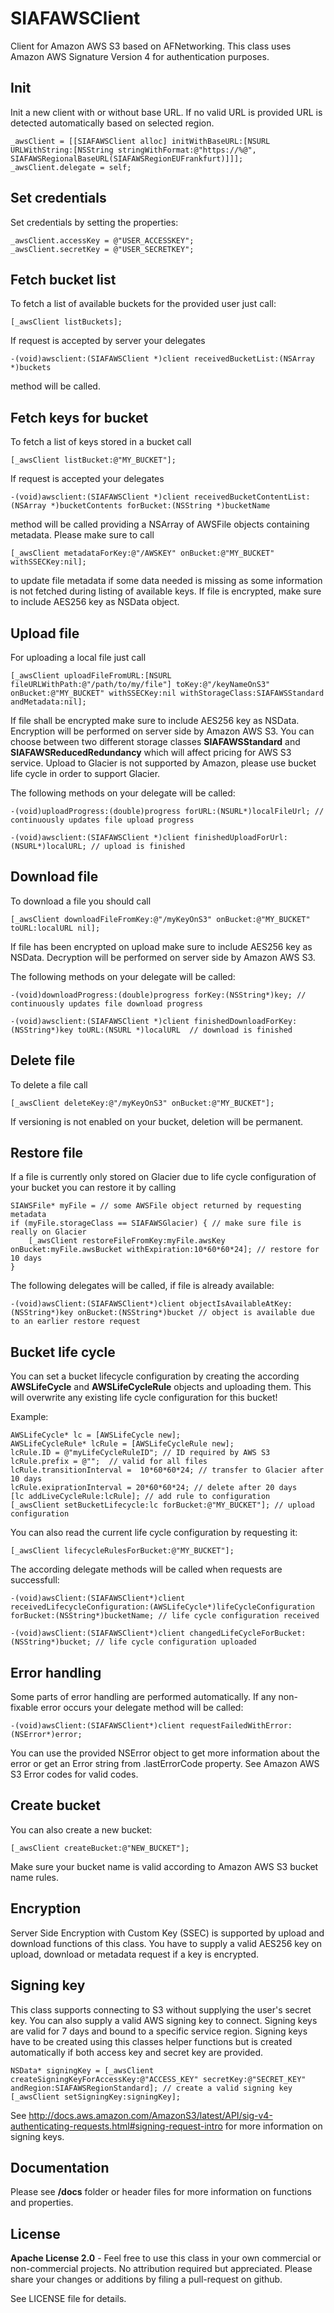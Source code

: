 SIAFAWSClient
=============

Client for Amazon AWS S3 based on AFNetworking. This class uses Amazon AWS Signature Version 4 for authentication purposes.

## Init

Init a new client with or without base URL. If no valid URL is provided URL is detected automatically based on selected region.

    _awsClient = [[SIAFAWSClient alloc] initWithBaseURL:[NSURL URLWithString:[NSString stringWithFormat:@"https://%@", SIAFAWSRegionalBaseURL(SIAFAWSRegionEUFrankfurt)]]];
    _awsClient.delegate = self;
    
## Set credentials

Set credentials by setting the properties:

    _awsClient.accessKey = @"USER_ACCESSKEY";
    _awsClient.secretKey = @"USER_SECRETKEY";
    
## Fetch bucket list

To fetch a list of available buckets for the provided user just call:

    [_awsClient listBuckets];
    
If request is accepted by server your delegates
   
    -(void)awsclient:(SIAFAWSClient *)client receivedBucketList:(NSArray *)buckets
   
method will be called.

## Fetch keys for bucket

To fetch a list of keys stored in a bucket call

    [_awsClient listBucket:@"MY_BUCKET"];

If request is accepted your delegates

    -(void)awsclient:(SIAFAWSClient *)client receivedBucketContentList:(NSArray *)bucketContents forBucket:(NSString *)bucketName
    
method will be called providing a NSArray of AWSFile objects containing metadata. Please make sure to call

    [_awsClient metadataForKey:@"/AWSKEY" onBucket:@"MY_BUCKET" withSSECKey:nil];

to update file metadata if some data needed is missing as some information is not fetched during listing of available keys. If file is encrypted, make sure to include AES256 key as NSData object.

## Upload file

For uploading a local file just call

    [_awsClient uploadFileFromURL:[NSURL fileURLWithPath:@"/path/to/my/file"] toKey:@"/keyNameOnS3" onBucket:@"MY_BUCKET" withSSECKey:nil withStorageClass:SIAFAWSStandard andMetadata:nil];

If file shall be encrypted make sure to include AES256 key as NSData. Encryption will be performed on server side by Amazon AWS S3. You can choose between two different storage classes __SIAFAWSStandard__ and __SIAFAWSReducedRedundancy__ which will affect pricing for AWS S3 service. Upload to Glacier is not supported by Amazon, please use bucket life cycle in order to support Glacier.

The following methods on your delegate will be called:

    -(void)uploadProgress:(double)progress forURL:(NSURL*)localFileUrl; // continuously updates file upload progress
    
    -(void)awsclient:(SIAFAWSClient *)client finishedUploadForUrl:(NSURL*)localURL; // upload is finished

## Download file

To download a file you should call

    [_awsClient downloadFileFromKey:@"/myKeyOnS3" onBucket:@"MY_BUCKET" toURL:localURL nil];
    
If file has been encrypted on upload make sure to include AES256 key as NSData. Decryption will be performed on server side by Amazon AWS S3.

The following methods on your delegate will be called:

    -(void)downloadProgress:(double)progress forKey:(NSString*)key; // continuously updates file download progress

    -(void)awsclient:(SIAFAWSClient *)client finishedDownloadForKey:(NSString*)key toURL:(NSURL *)localURL  // download is finished

## Delete file

To delete a file call
    
    [_awsClient deleteKey:@"/myKeyOnS3" onBucket:@"MY_BUCKET"];

If versioning is not enabled on your bucket, deletion will be permanent.

## Restore file

If a file is currently only stored on Glacier due to life cycle configuration of your bucket you can restore it by calling

    SIAWSFile* myFile = // some AWSFile object returned by requesting metadata
    if (myFile.storageClass == SIAFAWSGlacier) { // make sure file is really on Glacier
        [_awsClient restoreFileFromKey:myFile.awsKey onBucket:myFile.awsBucket withExpiration:10*60*60*24]; // restore for 10 days
    }

The following delegates will be called, if file is already available:

    -(void)awsClient:(SIAFAWSClient*)client objectIsAvailableAtKey:(NSString*)key onBucket:(NSString*)bucket // object is available due to an earlier restore request

## Bucket life cycle

You can set a bucket lifecycle configuration by creating the according __AWSLifeCycle__ and __AWSLifeCycleRule__ objects and uploading them. This will overwrite any existing life cycle configuration for this bucket!

Example:

    AWSLifeCycle* lc = [AWSLifeCycle new];
    AWSLifeCycleRule* lcRule = [AWSLifeCycleRule new];
    lcRule.ID = @"myLifeCycleRuleID"; // ID required by AWS S3
    lcRule.prefix = @"";  // valid for all files
    lcRule.transitionInterval =  10*60*60*24; // transfer to Glacier after 10 days
    lcRule.exiprationInterval = 20*60*60*24; // delete after 20 days
    [lc addLiveCycleRule:lcRule]; // add rule to configuration
    [_awsClient setBucketLifecycle:lc forBucket:@"MY_BUCKET"]; // upload configuration
    
You can also read the current life cycle configuration by requesting it:

    [_awsClient lifecycleRulesForBucket:@"MY_BUCKET"];
    
The according delegate methods will be called when requests are successfull:

    -(void)awsClient:(SIAFAWSClient*)client receivedLifecycleConfiguration:(AWSLifeCycle*)lifeCycleConfiguration forBucket:(NSString*)bucketName; // life cycle configuration received
    
    -(void)awsClient:(SIAFAWSClient*)client changedLifeCycleForBucket:(NSString*)bucket; // life cycle configuration uploaded

## Error handling

Some parts of error handling are performed automatically. If any non-fixable error occurs your delegate method will be called:

    -(void)awsClient:(SIAFAWSClient*)client requestFailedWithError:(NSError*)error;
    
You can use the provided NSError object to get more information about the error or get an Error string from .lastErrorCode property. See Amazon AWS S3 Error codes for valid codes.

## Create bucket

You can also create a new bucket:

    [_awsClient createBucket:@"NEW_BUCKET"];
    
Make sure your bucket name is valid according to Amazon AWS S3 bucket name rules.

## Encryption

Server Side Encryption with Custom Key (SSEC) is supported by upload and download functions of this class. You have to supply a valid AES256 key on upload, download or metadata request if a key is encrypted.

## Signing key

This class supports connecting to S3 without supplying the user's secret key. You can also supply a valid AWS signing key to connect. Signing keys are valid for 7 days and bound to a specific service region. Signing keys have to be created using this classes helper functions but is created automatically if both access key and secret key are provided.

	NSData* signingKey = [_awsClient createSigningKeyForAccessKey:@"ACCESS_KEY" secretKey:@"SECRET_KEY" andRegion:SIAFAWSRegionStandard]; // create a valid signing key
    [_awsClient setSigningKey:signingKey];

See http://docs.aws.amazon.com/AmazonS3/latest/API/sig-v4-authenticating-requests.html#signing-request-intro for more information on signing keys.

## Documentation

Please see __/docs__ folder or header files for more information on functions and properties.

## License

__Apache License 2.0__ - Feel free to use this class in your own commercial or non-commercial projects. No attribution required but appreciated. Please share your changes or additions by filing a pull-request on github.

See LICENSE file for details.